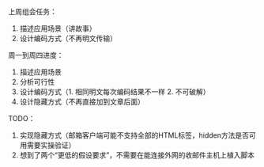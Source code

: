 <!--
 * @Author: LetMeFly
 * @Date: 2025-03-20 17:30:17
 * @LastEditors: LetMeFly.xyz
 * @LastEditTime: 2025-03-20 23:01:47
-->
上周组会任务：

1. 描述应用场景（讲故事）
2. 设计编码方式（不再明文传输）

周一到周四进度：

1. 描述应用场景
2. 分析可行性
3. 设计编码方式（1. 相同明文每次编码结果不一样  2. 不可破解）
4. 设计隐藏方式（不再直接加到文章后面）

TODO：

1. 实现隐藏方式（邮箱客户端可能不支持全部的HTML标签，hidden方法是否可用需要实操验证）
2. 想到了两个“更低的假设要求”，不需要在能连接外网的收邮件主机上植入脚本
